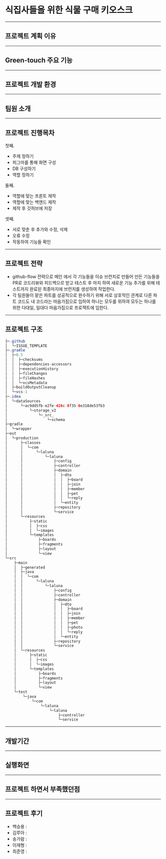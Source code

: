 <div align=center>
	<img src="https://capsule-render.vercel.app/api?type=waving&color=auto&height=200&section=header&text=brabu-team!&fontSize=90"  alt=""/>	
</div>

# 식집사들을 위한 식물 구매 키오스크
--------------
## 프로젝트 계획 이유

---------------

## Green-touch 주요 기능


 ----------------
 
## 프로젝트 개발 환경


----------------

## 팀원 소개


--------------


## 프로젝트 진행목차

첫째.
- 주제 정하기
- 피그마를 통해 화면 구성
- DB 구성하기
- 역할 정하기

둘째.
- 역할에 맞는 프론트 제작
- 역할에 맞는 백엔드 제작
- 제작 후 깃허브에 저장

셋째.
- 서로 맞춘 후 추가와 수정, 삭제
- 오류 수정
- 작동하여 기능들 확인

-------------


## 프로젝트 전략

- github-flow 전략으로 메인 에서 각 기능들을 이슈 브런치로 만들어 만든 기능들을 PR로 코드리뷰와
  피드백으르 받고 테스트 후 마지 하여 새로운 기능 추가를 위해 테스트까지 완료된 최종마지에 브런치를 생성하여 작업한다.
- 각 팀원들이 맡은 파트를 성공적으로 완수하기 위해 서로 상호적인 관계로 다른 파트 코드도 내 코드라는
  마음가짐으로 임하여 하나는 모두를 위하여 모두는 하나를 위한 다대일, 일대다 마음가짐으로 프로젝트에 임한다.
	

-------------

## 프로젝트 구조
``` JAVA
├─.github
│  └─ISSUE_TEMPLATE
├─.gradle
│  ├─8.5
│  │  ├─checksums
│  │  ├─dependencies-accessors   
│  │  ├─executionHistory
│  │  ├─fileChanges
│  │  ├─fileHashes
│  │  └─vcsMetadata
│  ├─buildOutputCleanup
│  └─vcs-1
├─.idea
│  └─dataSources
│      └─ac9dd5fb-e2fe-426c-8f35-6e318de53fb3
│          └─storage_v2
│              └─_src_
│                  └─schema
├─gradle
│  └─wrapper
├─out
│  └─production
│      ├─classes
│      │  └─com
│      │      └─laluna
│      │          └─laluna
│      │              ├─config
│      │              ├─controller
│      │              ├─domain
│      │              │  ├─dto
│      │              │  │  ├─board
│      │              │  │  ├─join
│      │              │  │  ├─member
│      │              │  │  ├─pet
│      │              │  │  └─reply
│      │              │  └─entity
│      │              ├─repository
│      │              └─service
│      └─resources
│          ├─static
│          │  ├─css
│          │  └─images
│          └─templates
│              ├─boards
│              ├─fragments
│              ├─layout
│              └─view
└─src
    ├─main
    │  ├─generated
    │  ├─java
    │  │  └─com
    │  │      └─laluna
    │  │          └─laluna
    │  │              ├─config
    │  │              ├─controller
    │  │              ├─domain
    │  │              │  ├─dto
    │  │              │  │  ├─board
    │  │              │  │  ├─join
    │  │              │  │  ├─member
    │  │              │  │  ├─pet
    │  │              │  │  ├─photo
    │  │              │  │  └─reply
    │  │              │  └─entity
    │  │              ├─repository
    │  │              └─service
    │  └─resources
    │      ├─static
    │      │  ├─css
    │      │  └─images
    │      └─templates
    │          ├─boards
    │          ├─fragments
    │          ├─layout
    │          └─view
    └─test
        └─java
            └─com
                └─laluna
                    └─laluna
                        ├─controller
                        └─service

```



-----------

## 개발기간 



-----------

## 실행화면


-----------




## 프로젝트 하면서 부족했던점


    
---------------------------------


## 프로젝트 후기
- 백승용 :
- 김루아 :
- 송가람 :
- 이재형 :
- 최준영 :

